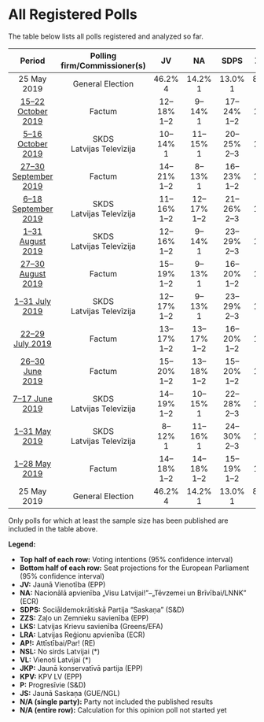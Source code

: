 # All Registered Polls

The table below lists all polls registered and analyzed so far.

| Period     | Polling firm/Commissioner(s) | JV | NA | SDPS | ZZS | LKS | LRA | AP! | NSL | VL | JKP | KPV | P | JS |
|:----------:|:----------------------------:|:--:|:--:|:--:|:--:|:--:|:--:|:--:|:--:|:--:|:--:|:--:|:--:|:--:|
| 25 May 2019 | General Election | 46.2% <br> 4 | 14.2% <br> 1 | 13.0% <br> 1 | 8.3% <br> 1 | 6.4% <br> 1 | 2.5% <br> 0 | 2.1% <br> 0 | 0.0% <br> 0 | 0.0% <br> 0 | 0.0% <br> 0 | 0.0% <br> 0 | 0.0% <br> 0 | 0.0% <br> 0 |
| [15–22 October 2019](2019-10-22-Factum.html) | Factum | 12–18% <br> 1–2 | 9–14% <br> 1 | 17–24% <br> 1–2 | 9–14% <br> 1 | 3–6% <br> 0–1 | 3–6% <br> 0–1 | 7–12% <br> 1 | N/A <br> N/A | N/A <br> N/A | 11–17% <br> 1–2 | 2–5% <br> 0 | 4–8% <br> 0–1 | N/A <br> N/A |
| [5–16 October 2019](2019-10-16-SKDS.html) | SKDS <br> Latvijas Televīzija | 10–14% <br> 1 | 11–15% <br> 1 | 20–25% <br> 2–3 | 12–17% <br> 1–2 | 3–5% <br> 0 | 3–5% <br> 0 | 8–11% <br> 1 | N/A <br> N/A | N/A <br> N/A | 10–14% <br> 1 | 3–6% <br> 0–1 | 4–7% <br> 0–1 | N/A <br> N/A |
| [27–30 September 2019](2019-09-30-Factum.html) | Factum | 14–21% <br> 1–2 | 8–13% <br> 1 | 16–23% <br> 1–2 | 8–13% <br> 1 | 3–6% <br> 0–1 | 3–7% <br> 0–1 | 9–14% <br> 1 | N/A <br> N/A | N/A <br> N/A | 12–18% <br> 1–2 | 1–4% <br> 0 | 3–7% <br> 0–1 | N/A <br> N/A |
| [6–18 September 2019](2019-09-18-SKDS.html) | SKDS <br> Latvijas Televīzija | 11–16% <br> 1–2 | 12–17% <br> 1–2 | 21–26% <br> 2–3 | 11–16% <br> 1–2 | N/A <br> N/A | 3–6% <br> 0–1 | 8–12% <br> 1 | N/A <br> N/A | N/A <br> N/A | 10–14% <br> 1 | 3–6% <br> 0–1 | 2–5% <br> 0 | N/A <br> N/A |
| [1–31 August 2019](2019-08-31-SKDS.html) | SKDS <br> Latvijas Televīzija | 12–16% <br> 1–2 | 9–14% <br> 1 | 23–29% <br> 2–3 | 11–16% <br> 1–2 | 3–5% <br> 0 | 3–6% <br> 0–1 | 8–12% <br> 1 | N/A <br> N/A | N/A <br> N/A | 8–12% <br> 1 | 3–6% <br> 0–1 | 2–5% <br> 0 | N/A <br> N/A |
| [27–30 August 2019](2019-08-30-Factum.html) | Factum | 15–19% <br> 1–2 | 9–13% <br> 1 | 16–20% <br> 1–2 | 9–13% <br> 1 | 3–5% <br> 0–1 | 3–5% <br> 0 | 8–12% <br> 1 | N/A <br> N/A | N/A <br> N/A | 14–18% <br> 1–2 | 3–5% <br> 0 | 3–5% <br> 0 | N/A <br> N/A |
| [1–31 July 2019](2019-07-31-SKDS.html) | SKDS <br> Latvijas Televīzija | 12–17% <br> 1–2 | 9–13% <br> 1 | 23–29% <br> 2–3 | 11–16% <br> 1 | 3–6% <br> 0 | 5–8% <br> 0–1 | 8–12% <br> 1 | N/A <br> N/A | N/A <br> N/A | 7–11% <br> 1 | 2–4% <br> 0 | 3–5% <br> 0 | N/A <br> N/A |
| [22–29 July 2019](2019-07-29-Factum.html) | Factum | 13–17% <br> 1–2 | 13–17% <br> 1–2 | 16–20% <br> 1–2 | 8–12% <br> 1 | 5–8% <br> 0–1 | 3–5% <br> 0 | 8–12% <br> 1 | N/A <br> N/A | N/A <br> N/A | 13–17% <br> 1–2 | 1–3% <br> 0 | 3–5% <br> 0 | N/A <br> N/A |
| [26–30 June 2019](2019-06-30-Factum.html) | Factum | 15–20% <br> 1–2 | 13–18% <br> 1–2 | 15–20% <br> 1–2 | 7–11% <br> 1 | 3–5% <br> 0 | 5–8% <br> 0–1 | 10–14% <br> 1 | N/A <br> N/A | N/A <br> N/A | 8–12% <br> 1 | 3–5% <br> 0 | 5–8% <br> 0–1 | N/A <br> N/A |
| [7–17 June 2019](2019-06-17-SKDS.html) | SKDS <br> Latvijas Televīzija | 14–19% <br> 1–2 | 10–15% <br> 1 | 22–28% <br> 2–3 | 8–12% <br> 1 | 2–4% <br> 0 | 4–6% <br> 0–1 | 9–13% <br> 1 | N/A <br> N/A | N/A <br> N/A | 6–9% <br> 1 | 4–7% <br> 0–1 | 4–6% <br> 0–1 | N/A <br> N/A |
| [1–31 May 2019](2019-05-31-SKDS.html) | SKDS <br> Latvijas Televīzija | 8–12% <br> 1 | 11–16% <br> 1 | 24–30% <br> 2–3 | 11–16% <br> 1 | 1–4% <br> 0 | 5–8% <br> 0–1 | 7–11% <br> 1 | N/A <br> N/A | N/A <br> N/A | 10–15% <br> 1 | 3–5% <br> 0 | 2–4% <br> 0 | N/A <br> N/A |
| [1–28 May 2019](2019-05-28-Factum.html) | Factum | 14–18% <br> 1–2 | 14–18% <br> 1–2 | 15–19% <br> 1–2 | 6–10% <br> 1 | 3–5% <br> 0 | 3–5% <br> 0 | 8–12% <br> 1 | N/A <br> N/A | N/A <br> N/A | 8–12% <br> 1 | 3–5% <br> 0 | 6–9% <br> 1 | N/A <br> N/A |
| 25 May 2019 | General Election | 46.2% <br> 4 | 14.2% <br> 1 | 13.0% <br> 1 | 8.3% <br> 1 | 6.4% <br> 1 | 2.5% <br> 0 | 2.1% <br> 0 | 0.0% <br> 0 | 0.0% <br> 0 | 0.0% <br> 0 | 0.0% <br> 0 | 0.0% <br> 0 | 0.0% <br> 0 |

Only polls for which at least the sample size has been published are included in the table above.

**Legend:**
+ **Top half of each row:** Voting intentions (95% confidence interval)
+ **Bottom half of each row:** Seat projections for the European Parliament (95% confidence interval)
+ **JV:** Jaunā Vienotība (EPP)
+ **NA:** Nacionālā apvienība „Visu Latvijai!”–„Tēvzemei un Brīvībai/LNNK” (ECR)
+ **SDPS:** Sociāldemokrātiskā Partija “Saskaņa” (S&D)
+ **ZZS:** Zaļo un Zemnieku savienība (EPP)
+ **LKS:** Latvijas Krievu savienība (Greens/EFA)
+ **LRA:** Latvijas Reģionu apvienība (ECR)
+ **AP!:** Attīstībai/Par! (RE)
+ **NSL:** No sirds Latvijai (*)
+ **VL:** Vienoti Latvijai (*)
+ **JKP:** Jaunā konservatīvā partija (EPP)
+ **KPV:** KPV LV (EPP)
+ **P:** Progresīvie (S&D)
+ **JS:** Jaunā Saskaņa (GUE/NGL)
+ **N/A (single party):** Party not included the published results
+ **N/A (entire row):** Calculation for this opinion poll not started yet

